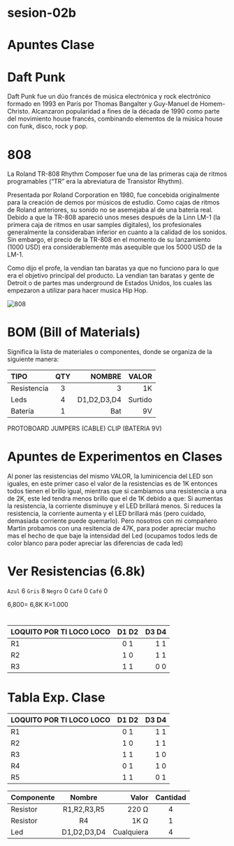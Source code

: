# sesion-02b

# Apuntes Clase 

# Daft Punk

Daft Punk fue un dúo francés de música electrónica y rock electrónico formado en 1993 en París por Thomas Bangalter y Guy-Manuel de Homem-Christo. Alcanzaron popularidad a fines de la década de 1990 como parte del movimiento house francés, combinando elementos de la música house con funk, disco, rock y pop. 

# 808

La Roland TR-808 Rhythm Composer fue una de las primeras caja de ritmos programables (“TR” era la abreviatura de Transistor Rhythm).

Presentada por Roland Corporation en 1980, fue concebida originalmente para la creación de demos por músicos de estudio. Como cajas de ritmos de Roland anteriores, su sonido no se asemejaba al de una batería real. Debido a que la TR-808 apareció unos meses después de la Linn LM-1 (la primera caja de ritmos en usar samples digitales), los profesionales generalmente la consideraban inferior en cuanto a la calidad de los sonidos. Sin embargo, el precio de la TR-808 en el momento de su lanzamiento (1000 USD) era considerablemente más asequible que los 5000 USD de la LM-1.

Como dijo el profe, la vendian tan baratas ya que no funciono para lo que era el objetivo principal del producto. La vendian tan baratas y gente de Detroit o de partes mas underground de Estados Unidos, los cuales las empezaron a utilizar para hacer musica Hip Hop.

![808](https://www.latercera.com/resizer/v2/U4E6OZFFBZFHBB7DUIXHE2YI7Q.jpg?quality=80&smart=true&auth=78470195fb9cb9b36f882eeb05927628752c62bafbee5946923b3aa6eb2e240c&width=1200&height=800)

# BOM (Bill of Materials)

Significa la lista de materiales o componentes, donde se organiza de la siguiente manera:

| TIPO     | QTY | NOMBRE        | VALOR   |
|:---------|:---:|------------:| ---------:| 
| Resistencia |  3  | 3           | 1K        |
| Leds     |  4  | D1,D2,D3,D4 | Surtido   |
| Batería    |  1  | Bat         | 9V        |

PROTOBOARD
JUMPERS (CABLE)
CLIP (BATERIA 9V)

# Apuntes de Experimentos en Clases

Al poner las resistencias del mismo VALOR, la luminicencia del LED son iguales, en este primer caso el valor de la resistencias es de 1K entonces todos tienen el brillo igual, mientras que si cambiamos una resistencia a una de 2K, este led tendra menos brillo que el de 1K debido a que:
Si aumentas la resistencia, la corriente disminuye y el LED brillará menos.
Si reduces la resistencia, la corriente aumenta y el LED brillará más (pero cuidado, demasiada corriente puede quemarlo).
Pero nosotros con mi compañero Martin probamos con una resitencia de 47K, para poder apreciar mucho mas el hecho de que baje la intensidad del Led (ocupamos todos leds de color blanco para poder apreciar las diferencias de cada led)

# Ver Resistencias (6.8k)

`Azul` 6
`Gris` 8
`Negro` 0
`Café` 0
`Café`  0 

6,800= 6,8K
K=1.000

# 

| LOQUITO POR TI LOCO LOCO     | D1 D2 | D3 D4|
|:-----------------------------|:-----:|-----:| 
| R1 |  0 1  | 1 1 | 
| R2 |  1 0  | 1 1 | 
| R3 |  1 1  | 0 0 | 

# Tabla Exp. Clase

| LOQUITO POR TI LOCO LOCO     | D1 D2 | D3 D4|
|:-----------------------------|:-----:|-----:| 
| R1 |  0 1  | 1 1 | 
| R2 |  1 0  | 1 1 | 
| R3 |  1 1  | 1 0 |
| R4 |  0 1  | 1 0 |
| R5 |  1 1  | 0 1 |

| Componente | Nombre | Valor | Cantidad | 
|:-----------|:------:|------:|:--------:|  
| Resistor |  R1,R2,R3,R5 | 220 Ω | 4 |
| Resistor |  R4  | 1K Ω | 1 |
| Led |  D1,D2,D3,D4  | Cualquiera | 4 |
